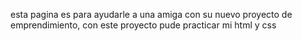 esta pagina es para ayudarle a una amiga con su nuevo proyecto de emprendimiento, con este proyecto pude practicar mi html y css